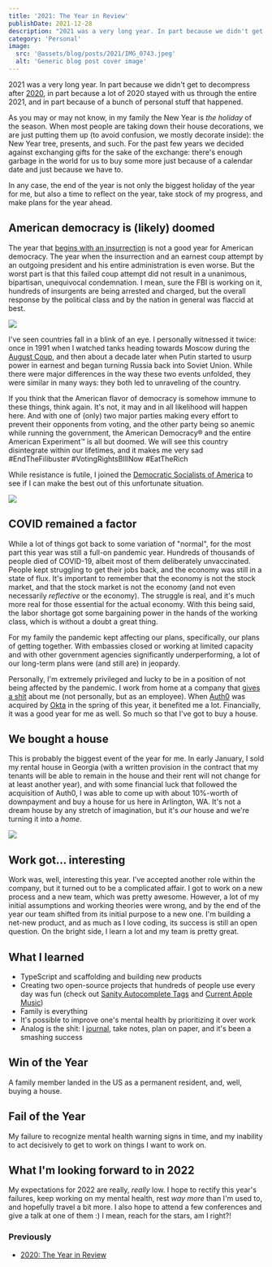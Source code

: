 ```yaml
---
title: '2021: The Year in Review'
publishDate: 2021-12-28
description: "2021 was a very long year. In part because we didn't get to decompress after 2020, in part because a lot of 2020 stayed with us through the entire 2021, and in part because of a bunch of personal stuff that happened."
category: 'Personal'
image:
  src: '@assets/blog/posts/2021/IMG_0743.jpeg'
  alt: 'Generic blog post cover image'
---
```


2021 was a very long year. In part because we didn't get to decompress after [2020](/blog/2020-you-won-t-be-missed), in part because a lot of 2020 stayed with us through the entire 2021, and in part because of a bunch of personal stuff that happened.

As you may or may not know, in my family the New Year is _the holiday_ of the season. When most people are taking down their house decorations, we are just putting them up (to avoid confusion, we mostly decorate inside): the New Year tree, presents, and such. For the past few years we decided against exchanging gifts for the sake of the exchange: there's enough garbage in the world for us to buy some more just because of a calendar date and just because we have to.

In any case, the end of the year is not only the biggest holiday of the year for me, but also a time to reflect on the year, take stock of my progress, and make plans for the year ahead.

## American democracy is (likely) doomed

The year that [begins with an insurrection](https://www.nytimes.com/video/us/politics/100000007606996/capitol-riot-trump-supporters.html) is not a good year for American democracy. The year when the insurrection and an earnest coup attempt by an outgoing president and his entire administration is even worse. But the worst part is that this failed coup attempt did not result in a unanimous, bipartisan, unequivocal condemnation. I mean, sure the FBI is working on it, hundreds of insurgents are being arrested and charged, but the overall response by the political class and by the nation in general was flaccid at best.

![](assets/blog/posts/2021/Leah-Millis-Capitol-Insurrection-2021-01-06T221849Z_398565167_RC2M2L9MWY3E_RTRMADP_3_USA-ELECTION-TRUMP.jpg.webp)

I've seen countries fall in a blink of an eye. I personally witnessed it twice: once in 1991 when I watched tanks heading towards Moscow during the [August Coup](https://en.wikipedia.org/wiki/1991_Soviet_coup_d%27état_attempt), and then about a decade later when Putin started to usurp power in earnest and began turning Russia back into Soviet Union. While there were major differences in the way these two events unfolded, they were similar in many ways: they both led to unraveling of the country.

If you think that the American flavor of democracy is somehow immune to these things, think again. It's not, it may and in all likelihood will happen here. And with one of (only) two major parties making every effort to prevent their opponents from voting, and the other party being so anemic while running the government, the American Democracy® and the entire American Experiment™ is all but doomed. We will see this country disintegrate within our lifetimes, and it makes me very sad #EndTheFilibuster #VotingRightsBIllNow #EatTheRich

While resistance is futile, I joined the [Democratic Socialists of America](https://www.dsausa.org) to see if I can make the best out of this unfortunate situation.

![](assets/blog/posts/2021/Main_Logo_Square_Large.png)

## COVID remained a factor

While a lot of things got back to some variation of "normal", for the most part this year was still a full-on pandemic year. Hundreds of thousands of people died of COVID-19, albeit most of them deliberately unvaccinated. People kept struggling to get their jobs back, and the economy was still in a state of flux. It's important to remember that the economy is not the stock market, and that the stock market is not the economy (and not even necessarily _reflective_ or the economy). The struggle is real, and it's much more real for those essential for the actual economy. With this being said, the labor shortage got some bargaining power in the hands of the working class, which is without a doubt a great thing.

For my family the pandemic kept affecting our plans, specifically, our plans of getting together. With embassies closed or working at limited capacity and with other government agencies significantly underperforming, a lot of our long-term plans were (and still are) in jeopardy.

Personally, I'm extremely privileged and lucky to be in a position of not being affected by the pandemic. I work from home at a company that [gives a shit](/blog/how-to-give-a-shit) about me (not personally, but as an employee). When [Auth0](https://auth0.com) was acquired by [Okta](https://okta.com) in the spring of this year, it benefited me a lot. Financially, it was a good year for me as well. So much so that I've got to buy a house.

## We bought a house

This is probably the biggest event of the year for me. In early January, I sold my rental house in Georgia (with a written provision in the contract that my tenants will be able to remain in the house and their rent will not change for at least another year), and with some financial luck that followed the acquisition of Auth0, I was able to come up with about 10%-worth of downpayment and buy a house for us here in Arlington, WA. It's not a dream house by any stretch of imagination, but it's _our_ house and we're turning it into a _home_.

![](assets/blog/posts/2021/IMG_0743.jpeg)

## Work got... interesting

Work was, well, interesting this year. I've accepted another role within the company, but it turned out to be a complicated affair. I got to work on a new process and a new team, which was pretty awesome. However, a lot of my initial assumptions and working theories were wrong, and by the end of the year our team shifted from its initial purpose to a new one. I'm building a net-new product, and as much as I love coding, its success is still an open question. On the bright side, I learn a lot and my team is pretty great.

## What I learned

- TypeScript and scaffolding and building new products
- Creating two open-source projects that hundreds of people use every day was fun (check out [Sanity Autocomplete Tags](https://www.npmjs.com/package/sanity-plugin-autocomplete-tags) and [Current Apple Music](https://github.com/rosnovsky/current-apple-music))
- Family is everything
- It's possible to improve one's mental health by prioritizing it over work
- Analog is the shit: I [journal](/blog/journaling), take notes, plan on paper, and it's been a smashing success

## Win of the Year

A family member landed in the US as a permanent resident, and, well, buying a house.

## Fail of the Year

My failure to recognize mental health warning signs in time, and my inability to act decisively to get to work on things I want to work on.

## What I'm looking forward to in 2022

My expectations for 2022 are really, _really_ low. I hope to rectify this year's failures, keep working on my mental health, rest _way more_ than I'm used to, and hopefully travel a bit more. I also hope to attend a few conferences and give a talk at one of them :) I mean, reach for the stars, am I right?!

### Previously

- [2020: The Year in Review](/blog/2020-you-won-t-be-missed)
